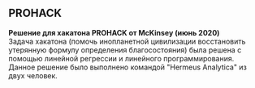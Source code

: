 ## PROHACK
**Решение для хакатона PROHACK от McKinsey (июнь 2020)**  
Задача хакатона (помочь инопланетной цивилизации восстановить утерянную формулу определения благосостояния) была решена с помощью линейной регрессии и линейного программирования.  
Данное решение было выполнено командой "Hermeus Analytica" из двух человек.
